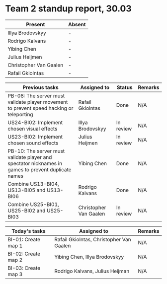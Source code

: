 # Team 2 standup report, 30.03

| Present | Absent |
| - | - |
| Illya Brodovskyy | - |
| Rodrigo Kalvans | - |
| Yibing Chen | - |
| Julius Heijmen | - |
| Christopher Van Gaalen | - |
| Rafail Gkiolntas | - |

| Previous tasks | Assigned to | Status | Remarks |
| - | - | - | - |
| PB-08: The server must validate player movement to prevent speed hacking or teleporting | Rafail Gkiolntas | Done | N/A
| US24-BI02: Implement chosen visual effects | Illya Brodovskyy | In review | N/A
| US23-BI02: Implement chosen sound effects | Julius Heijmen | In review | N/A
| PB-10: The server must validate player and spectator nicknames in games to prevent duplicate names | Yibing Chen | Done | N/A
| Combine US13-BI04, US13-BI05 and US13-BI06 | Rodrigo Kalvans | Done | N/A
| Combine US25-BI01, US25-BI02 and US25-BI03 | Christopher Van Gaalen | In review | N/A

| Today's tasks | Assigned to | Remarks |
| - | - | - |
| BI-01: Create map 1 | Rafail Gkiolntas, Christopher Van Gaalen | N/A |
| BI-02: Create map 2 | Yibing Chen, Illya Brodovskyy | N/A |
| BI-03: Create map 3 | Rodrigo Kalvans, Julius Heijman | N/A |
